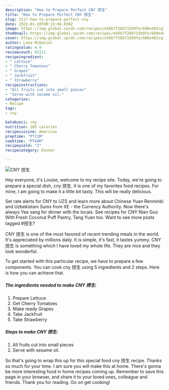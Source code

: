 ```yaml
---
description: "How to Prepare Perfect CNY 捞生"
title: "How to Prepare Perfect CNY 捞生"
slug: 3117-how-to-prepare-perfect-cny
date: 2022-01-20T00:13:04.030Z
image: https://img-global.cpcdn.com/recipes/e56b7f28b732b9fe/680x482cq70/cny-捞生-recipe-main-photo.jpg
thumbnail: https://img-global.cpcdn.com/recipes/e56b7f28b732b9fe/680x482cq70/cny-捞生-recipe-main-photo.jpg
cover: https://img-global.cpcdn.com/recipes/e56b7f28b732b9fe/680x482cq70/cny-捞生-recipe-main-photo.jpg
author: Lena McDaniel
ratingvalue: 4.9
reviewcount: 45111
recipeingredient:
- " Lettuce"
- " Cherry Tomatoes"
- " Grapes"
- " Jackfruit"
- " Strawberry"
recipeinstructions:
- "All fruits cut into small pieces"
- "Serve with sesame oil."
categories:
- Recipe
tags:
- cny

katakunci: cny 
nutrition: 285 calories
recipecuisine: American
preptime: "PT11M"
cooktime: "PT44M"
recipeyield: "2"
recipecategory: Dinner

---
```



![CNY 捞生](https://img-global.cpcdn.com/recipes/e56b7f28b732b9fe/680x482cq70/cny-捞生-recipe-main-photo.jpg)

Hey everyone, it's Louise, welcome to my recipe site. Today, we're going to prepare a special dish, cny 捞生. It is one of my favorites food recipes. For mine, I am going to make it a little bit tasty. This will be really delicious.

Set rate alerts for CNY to UZS and learn more about Chinese Yuan Renminbi and Uzbekistani Sums from XE - the Currency Authority. Now there&#39;s always Yee sang for dinner with the locals. See recipes for CNY Nian Guo With Fresh Coconut Puff Pastry, Tang Yuan too. Want to see more posts tagged #捞生?

CNY 捞生 is one of the most favored of recent trending meals in the world. It's appreciated by millions daily. It is simple, it's fast, it tastes yummy. CNY 捞生 is something which I have loved my whole life. They are nice and they look wonderful.


To get started with this particular recipe, we have to prepare a few components. You can cook cny 捞生 using 5 ingredients and 2 steps. Here is how you can achieve that.

<!--inarticleads1-->

##### The ingredients needed to make CNY 捞生:

1. Prepare  Lettuce
1. Get  Cherry Tomatoes
1. Make ready  Grapes
1. Take  Jackfruit
1. Take  Strawberry




<!--inarticleads2-->

##### Steps to make CNY 捞生:

1. All fruits cut into small pieces
1. Serve with sesame oil.




So that's going to wrap this up for this special food cny 捞生 recipe. Thanks so much for your time. I am sure you will make this at home. There's gonna be more interesting food in home recipes coming up. Remember to save this page in your browser, and share it to your loved ones, colleague and friends. Thank you for reading. Go on get cooking!
